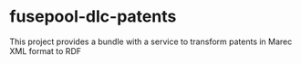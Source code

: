fusepool-dlc-patents
====================

This project provides a bundle with a service to transform patents in Marec XML format to RDF
